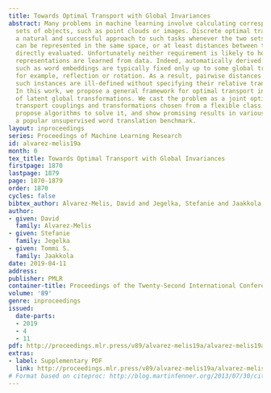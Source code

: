 ```yaml
---
title: Towards Optimal Transport with Global Invariances
abstract: Many problems in machine learning involve calculating correspondences between
  sets of objects, such as point clouds or images. Discrete optimal transport provides
  a natural and successful approach to such tasks whenever the two sets of objects
  can be represented in the same space, or at least distances between them can be
  directly evaluated. Unfortunately neither requirement is likely to hold when object
  representations are learned from data. Indeed, automatically derived representations
  such as word embeddings are typically fixed only up to some global transformations,
  for example, reflection or rotation. As a result, pairwise distances across two
  such instances are ill-defined without specifying their relative transformation.
  In this work, we propose a general framework for optimal transport in the presence
  of latent global transformations. We cast the problem as a joint optimization over
  transport couplings and transformations chosen from a flexible class of invariances,
  propose algorithms to solve it, and show promising results in various tasks, including
  a popular unsupervised word translation benchmark.
layout: inproceedings
series: Proceedings of Machine Learning Research
id: alvarez-melis19a
month: 0
tex_title: Towards Optimal Transport with Global Invariances
firstpage: 1870
lastpage: 1879
page: 1870-1879
order: 1870
cycles: false
bibtex_author: Alvarez-Melis, David and Jegelka, Stefanie and Jaakkola, Tommi S.
author:
- given: David
  family: Alvarez-Melis
- given: Stefanie
  family: Jegelka
- given: Tommi S.
  family: Jaakkola
date: 2019-04-11
address: 
publisher: PMLR
container-title: Proceedings of the Twenty-Second International Conference on Artificial Intelligence and Statistics
volume: '89'
genre: inproceedings
issued:
  date-parts:
  - 2019
  - 4
  - 11
pdf: http://proceedings.mlr.press/v89/alvarez-melis19a/alvarez-melis19a.pdf
extras:
- label: Supplementary PDF
  link: http://proceedings.mlr.press/v89/alvarez-melis19a/alvarez-melis19a-supp.pdf
# Format based on citeproc: http://blog.martinfenner.org/2013/07/30/citeproc-yaml-for-bibliographies/
---
```

